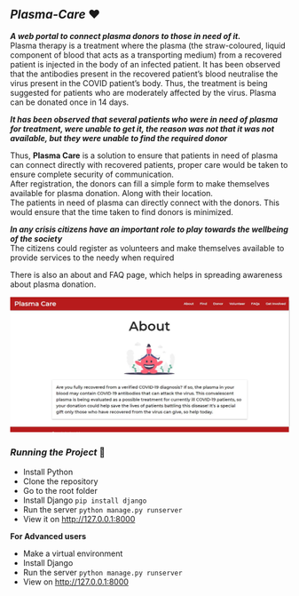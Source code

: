 ## *__Plasma-Care__* :heart:
*__A web portal to connect plasma donors to those in need of it.__* <br>
Plasma therapy is a treatment where the plasma (the straw-coloured, liquid component of blood that acts as a transporting medium) 
from a recovered patient is injected in the body of an infected patient. It has been observed that the antibodies
present in the recovered patient’s blood neutralise the virus present in the COVID patient’s body.
Thus, the treatment is being suggested for patients who are moderately affected by the virus. Plasma can be donated once in 14 days. <br>

*__It has been observed that several patients who were in need of plasma for treatment, were unable to get it, the reason was not that it was not available, but they were unable to find the required donor__* <br>

Thus, <strong>Plasma Care</strong> is a solution to ensure that patients in need of plasma can connect directly with recovered patients, proper care would be taken to ensure complete security of communication. <br>
After registration, the donors can fill a simple form to make themselves available for plasma donation. Along with their location. <br>
The patients in need of plasma can directly connect with the donors. This would ensure that the time taken to find donors is minimized. <br>

*__In any crisis citizens have an important role to play towards the wellbeing of the society__* <br>
The citizens could register as volunteers and make themselves available to provide services to the needy when required <br>

There is also an about and FAQ page, which helps in spreading awareness about plasma donation.

<img src = "images/Capture.JPG" />

### *__Running the Project__* :running:

* Install Python
* Clone the repository
* Go to the root folder
* Install Django `pip install django`
* Run the server `python manage.py runserver`
* View it on http://127.0.0.1:8000 <br>

<strong>For Advanced users</strong>
* Make a virtual environment
* Install Django
* Run the server `python manage.py runserver`
* View on http://127.0.0.1:8000


